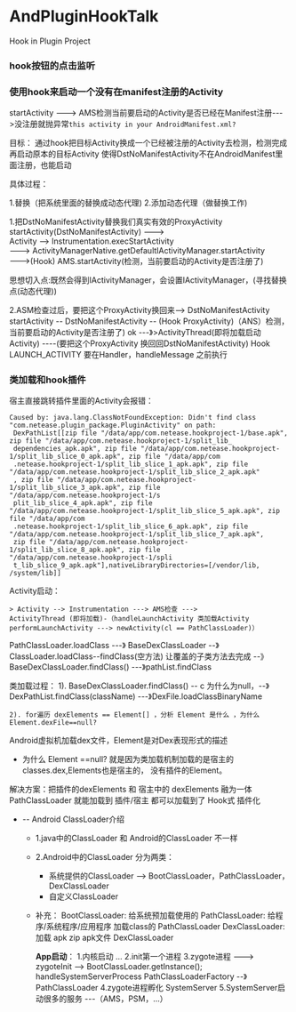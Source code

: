 # AndPluginHookTalk
Hook  in Plugin Project

### hook按钮的点击监听

### 使用hook来启动一个没有在manifest注册的Activity

startActivity ---> AMS检测当前要启动的Activity是否已经在Manifest注册--->没注册就抛异常`this activity in your AndroidManifest.xml?`

目标： 通过hook把目标Activity换成一个已经被注册的Activity去检测，检测完成再启动原本的目标Activity
      使得DstNoManifestActivity不在AndroidManifest里面注册，也能启动

具体过程：

1.替换（把系统里面的替换成动态代理)
2.添加动态代理（做替换工作)

1.把DstNoManifestActivity替换我们真实有效的ProxyActivity
startActivity(DstNoManifestActivity) --->  
     Activity --> Instrumentation.execStartActivity  
     ---> ActivityManagerNative.getDefaultIActivityManager.startActivity  
       --->(Hook) AMS.startActivity(检测，当前要启动的Activity是否注册了)

思想切入点:既然会得到IActivityManager，会设置IActivityManager，(寻找替换点(动态代理))

2.ASM检查过后，要把这个ProxyActivity换回来--> DstNoManifestActivity
startActivity -- DstNoManifestActivity -- (Hook ProxyActivity)（ANS）检测，当前要启动的Activity是否注册了) ok ---》>ActivityThread(即将加载启动Activity) ----(要把这个ProxyActivity 换回回DstNoManifestActivity)
Hook LAUNCH_ACTIVITY
要在Handler，handleMessage 之前执行



### 类加载和hook插件

宿主直接跳转插件里面的Activity会报错：
```
Caused by: java.lang.ClassNotFoundException: Didn't find class "com.netease.plugin_package.PluginActivity" on path:
 DexPathList[[zip file "/data/app/com.netease.hookproject-1/base.apk", zip file "/data/app/com.netease.hookproject-1/split_lib_
 dependencies_apk.apk", zip file "/data/app/com.netease.hookproject-1/split_lib_slice_0_apk.apk", zip file "/data/app/com
 .netease.hookproject-1/split_lib_slice_1_apk.apk", zip file "/data/app/com.netease.hookproject-1/split_lib_slice_2_apk.apk"
 , zip file "/data/app/com.netease.hookproject-1/split_lib_slice_3_apk.apk", zip file "/data/app/com.netease.hookproject-1/s
 plit_lib_slice_4_apk.apk", zip file "/data/app/com.netease.hookproject-1/split_lib_slice_5_apk.apk", zip file "/data/app/com
 .netease.hookproject-1/split_lib_slice_6_apk.apk", zip file "/data/app/com.netease.hookproject-1/split_lib_slice_7_apk.apk",
 zip file "/data/app/com.netease.hookproject-1/split_lib_slice_8_apk.apk", zip file "/data/app/com.netease.hookproject-1/spli
 t_lib_slice_9_apk.apk"],nativeLibraryDirectories=[/vendor/lib, /system/lib]]
```

Activity启动：

    > Activity --> Instrumentation ---> AMS检查 --->
    ActivityThread (即将加载)-（handleLaunchActivity 类加载Activity performLaunchActivity ---> newActivity(cl == PathClassLoader)）

PathClassLoader.loadClass  ---》 BaseDexClassLoader --》ClassLoader.loadClass--findClass(空方法) 让覆盖的子类方法去完成 --》
BaseDexClassLoader.findClass() ---》pathList.findClass

类加载过程：
    1). BaseDexClassLoader.findClass() -- c 为什么为null，--》 DexPathList.findClass(className) ---》DexFile.loadClassBinaryName

    2). for遍历 dexElements == Element[] ，分析 Element 是什么 ，为什么Element.dexFile==null?

Android虚拟机加载dex文件，Element是对Dex表现形式的描述

  * 为什么 Element ==null?
    就是因为类加载机制加载的是宿主的 classes.dex,Elements也是宿主的， 没有插件的Element。

解决方案：把插件的dexElements 和 宿主中的 dexElements 融为一体  PathClassLoader 就能加载到 插件/宿主  都可以加载到了
Hook式 插件化

   * -- Android ClassLoader介绍
       * 1.java中的ClassLoader 和 Android的ClassLoader 不一样
       * 2.Android中的ClassLoader 分为两类：
            * 系统提供的ClassLoader --> BootClassLoader，PathClassLoader，DexClassLoader
            * 自定义ClassLoader

       * 补充：
          BootClassLoader: 给系统预加载使用的
          PathClassLoader: 给程序/系统程序/应用程序 加载class的 PathClassLoader
          DexClassLoader: 加载 apk zip apk文件 DexClassLoader

          **App启动**：
            1.内核启动 ...
            2.init第一个进程
            3.zygote进程
                ---> zygoteInit --> BootClassLoader.getInstance();  
                 handleSystemServerProcess PathClassLoaderFactory --》PathClassLoader
            4.zygote进程孵化 SystemServer
            5.SystemServer启动很多的服务 ---（AMS，PSM，...）

